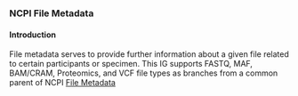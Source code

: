 ### NCPI File Metadata
#### Introduction
File metadata serves to provide further information about a given file related to certain participants or specimen. This IG supports FASTQ, MAF, BAM/CRAM, Proteomics, and VCF file types as branches from a common parent of NCPI [File Metadata](StructureDefinition-ncpi-file-metadata.html)